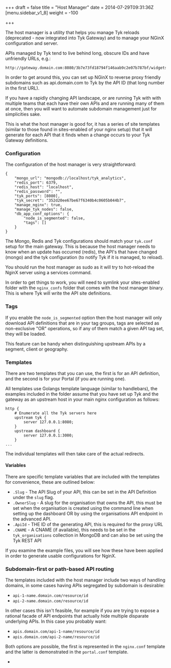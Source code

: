 +++
draft = false
title = "Host Manager"
date = 2014-07-29T09:31:36Z
[menu.sidebar_v1_8]
    weight = -100

+++

The host manager is a utility that helps you manage Tyk reloads (deprecated - now integrated into Tyk Gateway) and to manage your
NGinX configuration and server.

APIs managed by Tyk tend to live behind long, obscure IDs and have unfriendly URLs, e.g.:

	http://gateway.domain.com:8080/3b7e73fd18794f146aab9c2e07b787bf/widgets

In order to get around this, you can set up NGinX to reverse proxy friendly subdomains such as api.domain.com to Tyk by
the API ID (that long number in the first URL).

If you have a rapidly changing API landscape, or are running Tyk with with multiple teams that each have their own APIs and are
running many of them at once, then you will want to automate subdomain management just for simplicities sake.

This is what the host manager is good for, it has a series of site templates (similar to those found in sites-enabled of your nginx
setup) that it will generate for each API that it finds when a change occurs to your Tyk Gateway definitions.

### Configuration

The configuration of the host manager is very straightforward:

	{
	    "mongo_url": "mongodb://localhost/tyk_analytics",
	    "redis_port": 6379,
	    "redis_host": "localhost",
	    "redis_password": "",
	    "tyk_ports": [8080],
	    "tyk_secret": "352d20ee67be67f6340b4c0605b044b7",
	    "manage_nginx": true,
	    "manage_tyk_nodes": false,
	    "db_app_conf_options": {
	        "node_is_segmented": false,
	        "tags": []
	    }
	}

The Mongo, Redis and Tyk configurations should match your `tyk.conf` setup for the main gateway. This is because the host manager needs to know
when an update has occurred (redis), the API's that have changed (mongo) and the tyk configuration (to notify Tyk if it is managed, to reload).

You should run the host manager as sudo as it will try to hot-reload the NginX server using a services command.

In order to get things to work, you will need to symlink your sites-enabled folder with the `nginx_confs` folder that comes with the host
manager binary. This is where Tyk will write the API site definitions.

### Tags

If you enable the `node_is_segmented` option then the host manager will only download API definitions that are in your tag groups, tags are selected as non-exclusive "OR" operations, so if any of them match a given API tag set, they will be loaded.

This feature can be handy when distinguishing upstream APIs by a segment, client or geography.

### Templates

There are two templates that you can use, the first is for an API definition, and the second is for your Portal (if you are running one).

All templates use Golangs template language (similar to handlebars), the examples included in the folder assume that you have set up Tyk
and the gateway as an upstream host in your main nginx configuration as follows:

	http {
	    # Enumerate all the Tyk servers here
	    upstream tyk {
	        server 127.0.0.1:8080;
	    }
	    upstream dashboard {
	        server 127.0.0.1:3000;
	    }
	...

The individual templates will then take care of the actual redirects.

#### Variables

There are specific template variables that are included with the templates for convenience, these are outlined below:

* `.Slug` - The API Slug of your API, this can be set in the API Definition under the `slug` flag.
* `.OwnerSlug` - A slug for the organisation that owns the API, this must be set when the organisation is created using the command line when setting up the dashboard OR by using the organisations API endpoint in the advanced API.
* `.ApiId` - THE ID of the generating API, this is required for the proxy URL
* `.CNAME` - A CNAME (if available), this needs to be set in the `tyk_organisations` collection in MongoDB and can also be set using the Tyk REST API

If you examine the example files, you will see how these have been applied in order to generate usable configurations for NginX.

### Subdomain-first or path-based API routing

The templates included with the host manager include two ways of handling domains, in some cases having APIs segregated by subdomain is desirable:

- `api-1-name.domain.com/resource/id`
- `api-2-name.domain.com/resource/id`

In other cases this isn't feasible, for example if you are trying to expose a rational facade of API endpoints that actually hide multiple disparate underlying APIs. In this case you probably want:

- `apis.domain.com/api-1-name/resource/id`
- `apis.domain.com/api-2-name/resource/id`

Both options are possible, the first is represented in the `nginx.conf` template and the latter is demonstrated in the `portal.conf` template.


-
